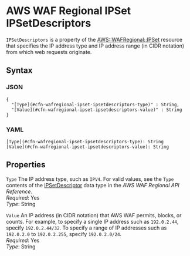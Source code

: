 # AWS WAF Regional IPSet IPSetDescriptors<a name="aws-properties-wafregional-ipset-ipsetdescriptors"></a>

`IPSetDescriptors` is a property of the [AWS::WAFRegional::IPSet](aws-resource-wafregional-ipset.md) resource that specifies the IP address type and IP address range \(in CIDR notation\) from which web requests originate\.

## Syntax<a name="w4ab1c21c10d213c17c15b5"></a>

### JSON<a name="aws-properties-wafregional-ipset-ipsetdescriptors-syntax.json"></a>

```
{
  "[Type](#cfn-wafregional-ipset-ipsetdescriptors-type)" : String,
  "[Value](#cfn-wafregional-ipset-ipsetdescriptors-value)" : String
}
```

### YAML<a name="aws-properties-wafregional-ipset-ipsetdescriptors-syntax.yaml"></a>

```
[Type](#cfn-wafregional-ipset-ipsetdescriptors-type): String
[Value](#cfn-wafregional-ipset-ipsetdescriptors-value): String
```

## Properties<a name="w4ab1c21c10d213c17c15b7"></a>

`Type`  <a name="cfn-wafregional-ipset-ipsetdescriptors-type"></a>
The IP address type, such as `IPV4`\. For valid values, see the `Type` contents of the [IPSetDescriptor](https://docs.aws.amazon.com/waf/latest/APIReference/API_regional_IPSetDescriptor.html) data type in the *AWS WAF Regional API Reference*\.  
*Required*: Yes  
*Type*: String

`Value`  <a name="cfn-wafregional-ipset-ipsetdescriptors-value"></a>
An IP address \(in CIDR notation\) that AWS WAF permits, blocks, or counts\. For example, to specify a single IP address such as `192.0.2.44`, specify `192.0.2.44/32`\. To specify a range of IP addresses such as `192.0.2.0` to `192.0.2.255`, specify `192.0.2.0/24`\.  
*Required*: Yes  
*Type*: String